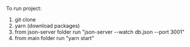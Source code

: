 To run project:

1) git clone
2) yarn (download packages)
3) from json-server folder run "json-server --watch db.json --port 3001"
4) from main folder run "yarn start"
